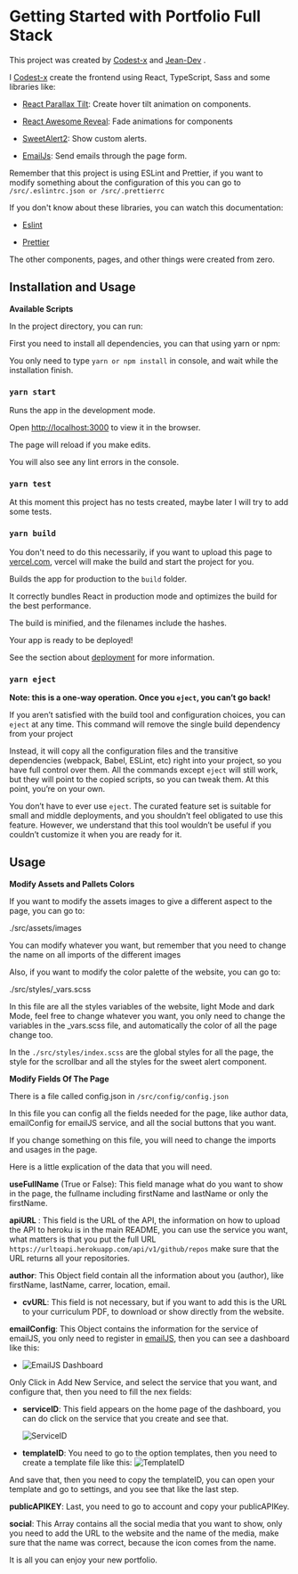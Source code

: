 # Getting Started with Portfolio Full Stack

This project was created by [Codest-x](https://github.com/codest-x) and [Jean-Dev](https://github.com/Jean-Dv) .

I [Codest-x](https://github.com/codest-x) create the frontend using React, TypeScript, Sass and some libraries like:

- [React Parallax Tilt](https://www.npmjs.com/package/react-parallax-tilt): Create hover tilt animation on components.

- [React Awesome Reveal](https://www.npmjs.com/package/react-awesome-reveal): Fade animations for components

- [SweetAlert2](https://www.npmjs.com/package/sweetalert): Show custom alerts.

- [EmailJs](https://www.emailjs.com/docs/): Send emails through the page form.

Remember that this project is using ESLint and Prettier, if you want to modify something about the configuration of this you can go to `/src/.eslintrc.json or /src/.prettierrc`

If you don't know about these libraries, you can watch this documentation:

- [Eslint](https://eslint.org/docs/latest/)

- [Prettier](https://prettier.io/docs/en/index.html)

The other components, pages, and other things were created from zero.

## Installation and Usage

**Available Scripts**

In the project directory, you can run:

First you need to install all dependencies, you can that using yarn or npm:

You only need to type `yarn or npm install` in console, and wait while the installation finish.

### `yarn start`

Runs the app in the development mode.

Open [http://localhost:3000](http://localhost:3000) to view it in the browser.

The page will reload if you make edits.

You will also see any lint errors in the console.

### `yarn test`

At this moment this project has no tests created, maybe later I will try to add some tests.

### `yarn build`

You don't need to do this necessarily, if you want to upload this page to [vercel.com](https://vercel.com/dashboard), vercel will make the build and start the project for you.

Builds the app for production to the `build` folder.

It correctly bundles React in production mode and optimizes the build for the best performance.

The build is minified, and the filenames include the hashes.

Your app is ready to be deployed!

See the section about [deployment](https://facebook.github.io/create-react-app/docs/deployment) for more information.

### `yarn eject`

**Note: this is a one-way operation. Once you `eject`, you can’t go back!**

If you aren’t satisfied with the build tool and configuration choices, you can `eject` at any time. This command will remove the single build dependency from your project

Instead, it will copy all the configuration files and the transitive dependencies (webpack, Babel, ESLint, etc) right into your project, so you have full control over them. All the commands except `eject` will still work, but they will point to the copied scripts, so you can tweak them. At this point, you’re on your own.

You don’t have to ever use `eject`. The curated feature set is suitable for small and middle deployments, and you shouldn’t feel obligated to use this feature. However, we understand that this tool wouldn’t be useful if you couldn’t customize it when you are ready for it.

## Usage

**Modify Assets and Pallets Colors**

If you want to modify the assets images to give a different aspect to the page, you can go to:

./src/assets/images

You can modify whatever you want, but remember that you need to change the name on all imports of the different images

Also, if you want to modify the color palette of the website, you can go to:

./src/styles/\_vars.scss

In this file are all the styles variables of the website, light Mode and dark Mode, feel free to change whatever you want, you only need to change the variables in the \_vars.scss file, and automatically the color of all the page change too.

In the `./src/styles/index.scss` are the global styles for all the page, the style for the scrollbar and all the styles for the sweet alert component.

**Modify Fields Of The Page**

There is a file called config.json in `/src/config/config.json`

In this file you can config all the fields needed for the page, like author data, emailConfig for emailJS service, and all the social buttons that you want.

If you change something on this file, you will need to change the imports and usages in the page.

Here is a little explication of the data that you will need.

**useFullName** (True or False): This field manage what do you want to show in the page, the fullname including firstName and lastName or only the firstName.

**apiURL** : This field is the URL of the API, the information on how to upload the API to heroku is in the main README, you can use the service you want, what matters is that you put the full URL `https://urltoapi.herokuapp.com/api/v1/github/repos` make sure that the URL returns all your repositories.

**author**: This Object field contain all the information about you (author), like firstName, lastName, carrer, location, email.

- **cvURL**: This field is not necessary, but if you want to add this is the URL to your curriculum PDF, to download or show directly from the website.

**emailConfig**: This Object contains the information for the service of emailJS, you only need to register in [emailJS](https://dashboard.emailjs.com/sign-up), then you can see a dashboard like this:

- ![EmailJS Dashboard](https://i.ibb.co/BjdY9Rv/Screenshot-2022-08-22-191017.png)

Only Click in Add New Service, and select the service that you want, and configure that, then you need to fill the nex fields:

- **serviceID**: This field appears on the home page of the dashboard, you can do click on the service that you create and see that.

  ![ServiceID](https://i.ibb.co/cxwBb04/Screenshot-2022-08-22-191351.png)

- **templateID**: You need to go to the option templates, then you need to create a template file like this:
  ![TemplateID](https://i.ibb.co/vXkDgKZ/Screenshot-2022-08-22-191539.png)

And save that, then you need to copy the templateID, you can open your template and go to settings, and you see that like the last step.

**publicAPIKEY**: Last, you need to go to account and copy your publicAPIKey.

**social**: This Array contains all the social media that you want to show, only you need to add the URL to the website and the name of the media, make sure that the name was correct, because the icon comes from the name.

It is all you can enjoy your new portfolio.